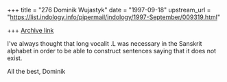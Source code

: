 +++
title = "276 Dominik Wujastyk"
date = "1997-09-18"
upstream_url = "https://list.indology.info/pipermail/indology/1997-September/009319.html"

+++
[Archive link](https://list.indology.info/pipermail/indology/1997-September/009319.html)

I've always thought that long vocalit .L was necessary in the Sanskrit
alphabet in order to be able to construct sentences saying that it does
not exist.

All the best,
Dominik



